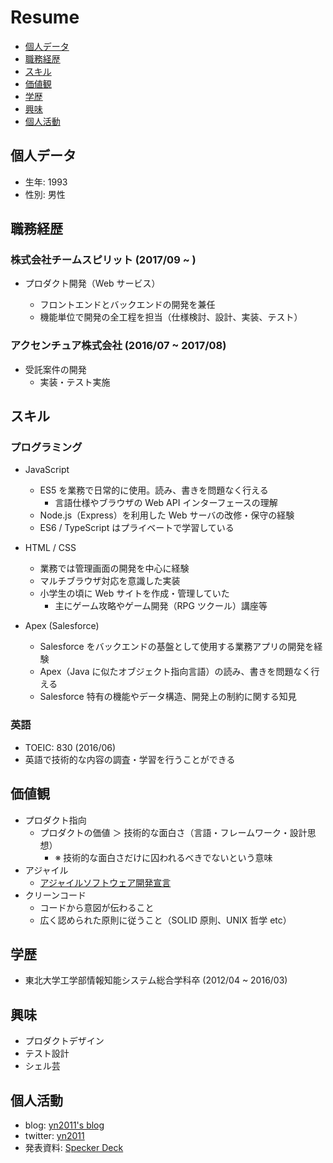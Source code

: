 # Resume

- [個人データ](#%E5%80%8B%E4%BA%BA%E3%83%87%E3%83%BC%E3%82%BF)
- [職務経歴](#%E8%81%B7%E5%8B%99%E7%B5%8C%E6%AD%B4)
- [スキル](#%E3%82%B9%E3%82%AD%E3%83%AB)
- [価値観](#%E4%BE%A1%E5%80%A4%E8%A6%B3)
- [学歴](#%E5%AD%A6%E6%AD%B4)
- [興味](#%E8%88%88%E5%91%B3)
- [個人活動](#%E5%80%8B%E4%BA%BA%E6%B4%BB%E5%8B%95)

## 個人データ

- 生年: 1993
- 性別: 男性

## 職務経歴

### 株式会社チームスピリット (2017/09 ~ )

- プロダクト開発（Web サービス）

  - フロントエンドとバックエンドの開発を兼任
  - 機能単位で開発の全工程を担当（仕様検討、設計、実装、テスト）

### アクセンチュア株式会社 (2016/07 ~ 2017/08)

- 受託案件の開発
  - 実装・テスト実施

## スキル

### プログラミング

- JavaScript

  - ES5 を業務で日常的に使用。読み、書きを問題なく行える
    - 言語仕様やブラウザの Web API インターフェースの理解
  - Node.js（Express）を利用した Web サーバの改修・保守の経験
  - ES6 / TypeScript はプライベートで学習している

- HTML / CSS

  - 業務では管理画面の開発を中心に経験
  - マルチブラウザ対応を意識した実装
  - 小学生の頃に Web サイトを作成・管理していた
    - 主にゲーム攻略やゲーム開発（RPG ツクール）講座等

- Apex (Salesforce)
  - Salesforce をバックエンドの基盤として使用する業務アプリの開発を経験
  - Apex（Java に似たオブジェクト指向言語）の読み、書きを問題なく行える
  - Salesforce 特有の機能やデータ構造、開発上の制約に関する知見

### 英語

- TOEIC: 830 (2016/06)
- 英語で技術的な内容の調査・学習を行うことができる

## 価値観

- プロダクト指向
  - プロダクトの価値 ＞ 技術的な面白さ（言語・フレームワーク・設計思想）
    - ※ 技術的な面白さだけに囚われるべきでないという意味
- アジャイル
  - [アジャイルソフトウェア開発宣言](http://agilemanifesto.org/iso/ja/manifesto.html)
- クリーンコード
  - コードから意図が伝わること
  - 広く認められた原則に従うこと（SOLID 原則、UNIX 哲学 etc）

## 学歴

- 東北大学工学部情報知能システム総合学科卒 (2012/04 ~ 2016/03)

## 興味

- プロダクトデザイン
- テスト設計
- シェル芸

## 個人活動

- blog: [yn2011's blog](http://pokuwagata.hatenablog.com/)
- twitter: [yn2011](https://twitter.com/yn2011)
- 発表資料: [Specker Deck](https://speakerdeck.com/yn2011)
